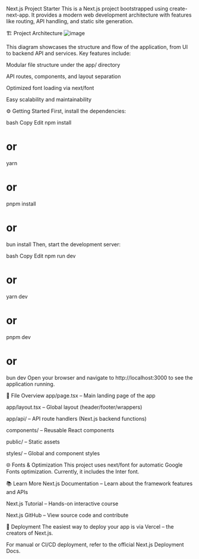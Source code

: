 Next.js Project Starter
This is a Next.js project bootstrapped using create-next-app. It provides a modern web development architecture with features like routing, API handling, and static site generation.

🏗️ Project Architecture
![image](https://github.com/user-attachments/assets/b3b9929b-978c-44d9-a9fb-264cde0be1ca)


This diagram showcases the structure and flow of the application, from UI to backend API and services. Key features include:

Modular file structure under the app/ directory

API routes, components, and layout separation

Optimized font loading via next/font

Easy scalability and maintainability

⚙️ Getting Started
First, install the dependencies:

bash
Copy
Edit
npm install
# or
yarn
# or
pnpm install
# or
bun install
Then, start the development server:

bash
Copy
Edit
npm run dev
# or
yarn dev
# or
pnpm dev
# or
bun dev
Open your browser and navigate to http://localhost:3000 to see the application running.

📂 File Overview
app/page.tsx – Main landing page of the app

app/layout.tsx – Global layout (header/footer/wrappers)

app/api/ – API route handlers (Next.js backend functions)

components/ – Reusable React components

public/ – Static assets

styles/ – Global and component styles

🌐 Fonts & Optimization
This project uses next/font for automatic Google Fonts optimization. Currently, it includes the Inter font.

📚 Learn More
Next.js Documentation – Learn about the framework features and APIs

Next.js Tutorial – Hands-on interactive course

Next.js GitHub – View source code and contribute

🚀 Deployment
The easiest way to deploy your app is via Vercel – the creators of Next.js.

For manual or CI/CD deployment, refer to the official Next.js Deployment Docs.
